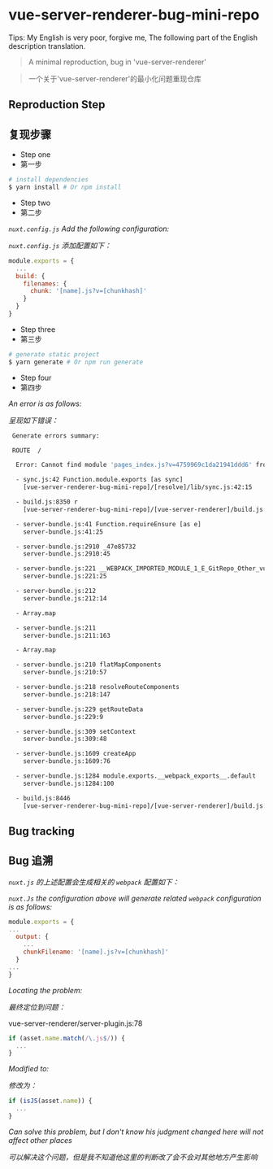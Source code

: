 # vue-server-renderer-bug-mini-repo

Tips: My English is very poor, forgive me, The following part of the English description translation.

> A minimal reproduction, bug in 'vue-server-renderer'

> 一个关于'vue-server-renderer'的最小化问题重现仓库


## Reproduction Step
## 复现步骤

- Step one
- 第一步
``` bash
# install dependencies
$ yarn install # Or npm install
```

- Step two
- 第二步

*`nuxt.config.js` Add the following configuration:*

*`nuxt.config.js` 添加配置如下：*

```javascript
module.exports = {
  ...
  build: {
    filenames: {
      chunk: '[name].js?v=[chunkhash]'
    }
  }
}
```

- Step three
- 第三步

``` bash
# generate static project
$ yarn generate # Or npm run generate
```

- Step four
- 第四步

*An error is as follows:*

*呈现如下错误：*

```bash
 Generate errors summary:

 ROUTE  /

  Error: Cannot find module 'pages_index.js?v=4759969c1da21941ddd6' from 'E:\GitRepo-Other\vue-server-renderer-bug-mini-repo'

  - sync.js:42 Function.module.exports [as sync]
    [vue-server-renderer-bug-mini-repo]/[resolve]/lib/sync.js:42:15

  - build.js:8350 r
    [vue-server-renderer-bug-mini-repo]/[vue-server-renderer]/build.js:8350:44

  - server-bundle.js:41 Function.requireEnsure [as e]
    server-bundle.js:41:25

  - server-bundle.js:2910 _47e85732
    server-bundle.js:2910:45

  - server-bundle.js:221 __WEBPACK_IMPORTED_MODULE_1_E_GitRepo_Other_vue_server_renderer_bug_mini_repo_node_modules_babel_runtime_core_js_promise___default.a.all.flatMapComponents
    server-bundle.js:221:25

  - server-bundle.js:212
    server-bundle.js:212:14

  - Array.map

  - server-bundle.js:211
    server-bundle.js:211:163

  - Array.map

  - server-bundle.js:210 flatMapComponents
    server-bundle.js:210:57

  - server-bundle.js:218 resolveRouteComponents
    server-bundle.js:218:147

  - server-bundle.js:229 getRouteData
    server-bundle.js:229:9

  - server-bundle.js:309 setContext
    server-bundle.js:309:48

  - server-bundle.js:1609 createApp
    server-bundle.js:1609:76

  - server-bundle.js:1284 module.exports.__webpack_exports__.default
    server-bundle.js:1284:100

  - build.js:8446
    [vue-server-renderer-bug-mini-repo]/[vue-server-renderer]/build.js:8446:15
```

## Bug tracking
## Bug 追溯

*` nuxt.js ` 的上述配置会生成相关的 `webpack` 配置如下：*

*` nuxt.Js ` the configuration above will generate related ` webpack ` configuration is as follows:*

```javascript
module.exports = {
...
  output: {
    ...
    chunkFilename: '[name].js?v=[chunkhash]'
  }
...
}
```

*Locating the problem:*

*最终定位到问题：*

vue-server-renderer/server-plugin.js:78

```javascript
if (asset.name.match(/\.js$/)) {
  ...
}
```

*Modified to:*

*修改为：*

```javascript
if (isJS(asset.name)) {
  ...
}
```

*Can solve this problem, but I don't know his judgment changed here will not affect other places*

*可以解决这个问题，但是我不知道他这里的判断改了会不会对其他地方产生影响*
